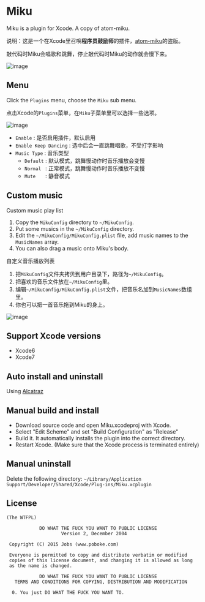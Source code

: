 
# Miku

Miku is a plugin for Xcode. A copy of atom-miku.

说明：这是一个在Xcode里召唤**程序员鼓励师**的插件，[atom-miku](https://github.com/sunqibuhuake/atom-miku)的盗版。

敲代码时Miku会唱歌和跳舞，停止敲代码时Miku的动作就会慢下来。

![image](https://github.com/poboke/Miku/raw/master/Screenshots/about.png)


## Menu

Click the `Plugins` menu, choose the `Miku` sub menu.

点击Xcode的`Plugins`菜单，在`Miku`子菜单里可以选择一些选项。

![image](https://github.com/poboke/Miku/raw/master/Screenshots/menu.jpg)

* `Enable` : 是否启用插件，默认启用
* `Enable Keep Dancing` : 选中后会一直跳舞唱歌，不受打字影响
* `Music Type` : 音乐类型
    * `Default` : 默认模式，跳舞慢动作时音乐播放会变慢
    * `Normal ` : 正常模式，跳舞慢动作时音乐播放不变慢
    * `Mute   ` : 静音模式


## Custom music

Custom music play list

1. Copy the `MikuConfig` directory to `~/MikuConfig`.
2. Put some musics in the `~/MikuConfig` directory.
3. Edit the `~/MikuConfig/MikuConfig.plist` file, add music names to the `MusicNames` array.
4. You can also drag a music onto Miku's body.

自定义音乐播放列表

1. 把`MikuConfig`文件夹拷贝到用户目录下，路径为`~/MikuConfig`。
2. 把喜欢的音乐文件放在`~/MikuConfig`里。
3. 编辑`~/MikuConfig/MikuConfig.plist`文件，把音乐名加到`MusicNames`数组里。
4. 你也可以把一首音乐拖到Miku的身上。

![image](https://github.com/poboke/Miku/raw/master/Screenshots/playlist.jpg)


## Support Xcode versions

- Xcode6
- Xcode7


## Auto install and uninstall

Using [Alcatraz](https://github.com/alcatraz/Alcatraz)


## Manual build and install

- Download source code and open Miku.xcodeproj with Xcode.
- Select "Edit Scheme" and set "Build Configuration" as "Release"
- Build it. It automatically installs the plugin into the correct directory.
- Restart Xcode. (Make sure that the Xcode process is terminated entirely)


## Manual uninstall 

Delete the following directory:
`~/Library/Application Support/Developer/Shared/Xcode/Plug-ins/Miku.xcplugin`


## License

	(The WTFPL)
	
	            DO WHAT THE FUCK YOU WANT TO PUBLIC LICENSE
	                    Version 2, December 2004
	
	 Copyright (C) 2015 Jobs (www.poboke.com)
	
	 Everyone is permitted to copy and distribute verbatim or modified
	 copies of this license document, and changing it is allowed as long
	 as the name is changed.
	
	            DO WHAT THE FUCK YOU WANT TO PUBLIC LICENSE
	   TERMS AND CONDITIONS FOR COPYING, DISTRIBUTION AND MODIFICATION
	
	  0. You just DO WHAT THE FUCK YOU WANT TO.

